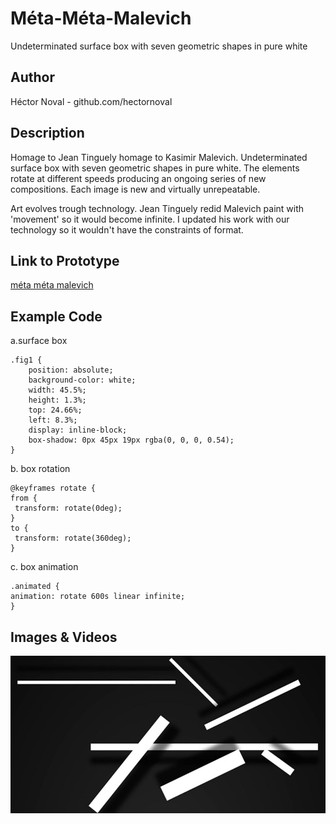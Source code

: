 # Méta-Méta-Malevich
Undeterminated surface box with seven geometric shapes in pure white

## Author
Héctor Noval - github.com/hectornoval

## Description

Homage to Jean Tinguely homage to Kasimir Malevich. Undeterminated surface box with seven geometric shapes in pure white. 
The elements rotate at different speeds producing an ongoing series of new compositions. Each image is new and virtually unrepeatable. 

Art evolves trough technology. Jean Tinguely redid Malevich paint with 'movement' so it would become infinite. I updated his work with our technology so it wouldn't have the constraints of format.


## Link to Prototype

[méta méta malevich](http://hectornoval.com/experiment/metametamalevich.html "méta méta malevich")

## Example Code

a.surface box 
```
.fig1 {
	position: absolute;
	background-color: white;
	width: 45.5%;
	height: 1.3%;
	top: 24.66%;
	left: 8.3%;
	display: inline-block;
	box-shadow: 0px 45px 19px rgba(0, 0, 0, 0.54);
}
```
b. box rotation 
```
@keyframes rotate {
from {
 transform: rotate(0deg);
}
to {
 transform: rotate(360deg);
}
```
c. box animation 
```
.animated {
animation: rotate 600s linear infinite;
}
```

## Images & Videos

![cover image](project_images/cover.jpg?raw=true "cover image")


